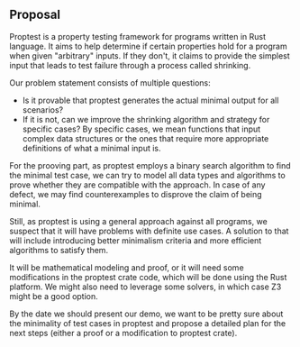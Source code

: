 ## Proposal

Proptest is a property testing framework for programs written in Rust language. It aims to help determine if certain properties hold for a program when given "arbitrary" inputs. If they don't, it claims to provide the simplest input that leads to test failure through a process called shrinking.

Our problem statement consists of multiple questions:
- Is it provable that proptest generates the actual minimal output for all scenarios?
- If it is not, can we improve the shrinking algorithm and strategy for specific cases? By specific cases, we mean functions that input complex data structures or the ones that require more appropriate definitions of what a minimal input is.

For the prooving part, as proptest employs a binary search algorithm to find the minimal test case, we can try to model all data types and algorithms to prove whether they are compatible with the approach. In case of any defect, we may find counterexamples to disprove the claim of being minimal.

Still, as proptest is using a general approach against all programs, we suspect that it will have problems with definite use cases. A solution to that will include introducing better minimalism criteria and more efficient algorithms to satisfy them.

<!-- We think that a possible solution can consist of the generation of some Rust programs and testing them with the proptest framework and trying to find a better and more reduced test case than what has been generated by proptest. If we could find such a thing, it means that the test cases or obviously not minimal in all cases, if we could not, we shall delve into the test case generation mechanism and try to extract its corresponding formula in order to deal with it.
 -->
 
It will be mathematical modeling and proof, or it will need some modifications in the proptest crate code, which will be done using the Rust platform. We might also need to leverage some solvers, in which case Z3 might be a good option.

By the date we should present our demo, we want to be pretty sure about the minimality of test cases in proptest and propose a detailed plan for the next steps (either a proof or a modification to proptest crate).
